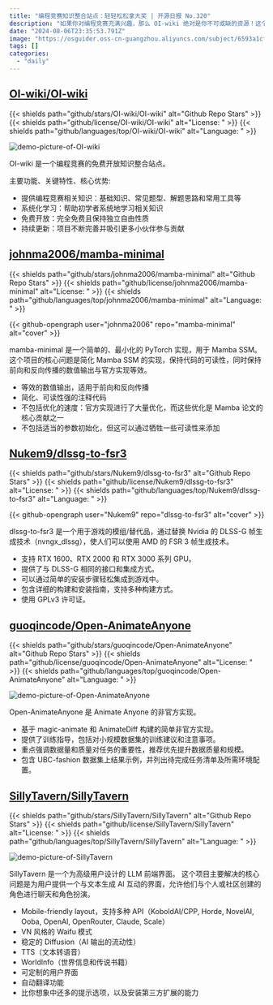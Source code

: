 ```yaml
---
title: "编程竞赛知识整合站点：轻轻松松拿大奖 | 开源日报 No.320"
description: "如果你对编程竞赛充满兴趣，那么 OI-wiki 绝对是你不可或缺的资源！这个免费开放的知识整合站点提供了广泛而深入的编程竞赛相关知识，涵盖基础概念、常见题型、解题思路及工具应用等方面。无论是帮助初学者系统学习，还是为有经验的竞赛选手提供深入探索的机会，OI-wiki 都以其持续更新和完全免费的特性，成为了众多编程爱好者的首选。立即探索并加入这个激动人心的知识社区吧！"
date: "2024-08-06T23:35:53.791Z"
image: "https://osguider.oss-cn-guangzhou.aliyuncs.com/subject/6593a1cf40bc7b2ed2643184e64a5506.png"
tags: []
categories:
  - "daily"
---
```


## [OI-wiki/OI-wiki](https://github.com/OI-wiki/OI-wiki)

{{< shields path="github/stars/OI-wiki/OI-wiki" alt="Github Repo Stars" >}} {{< shields path="github/license/OI-wiki/OI-wiki" alt="License: " >}} {{< shields path="github/languages/top/OI-wiki/OI-wiki" alt="Language: " >}}

![demo-picture-of-OI-wiki](https://static.osguider.com/subject/github/OI-wiki/OI-wiki/d2c9843adb297feaa6f80cf07ccfd1b1.webp)

OI-wiki 是一个编程竞赛的免费开放知识整合站点。

主要功能、关键特性、核心优势:

- 提供编程竞赛相关知识：基础知识、常见题型、解题思路和常用工具等
- 系统化学习：帮助初学者系统地学习相关知识
- 免费开放：完全免费且保持独立自由性质
- 持续更新：项目不断完善并吸引更多小伙伴参与贡献
  
## [johnma2006/mamba-minimal](https://github.com/johnma2006/mamba-minimal)

{{< shields path="github/stars/johnma2006/mamba-minimal" alt="Github Repo Stars" >}} {{< shields path="github/license/johnma2006/mamba-minimal" alt="License: " >}} {{< shields path="github/languages/top/johnma2006/mamba-minimal" alt="Language: " >}}

{{< github-opengraph user="johnma2006" repo="mamba-minimal" alt="cover" >}}

mamba-minimal 是一个简单的、最小化的 PyTorch 实现，用于 Mamba SSM。
这个项目的核心问题是简化 Mamba SSM 的实现，保持代码的可读性，同时保持前向和反向传播的数值输出与官方实现等效。

- 等效的数值输出，适用于前向和反向传播
- 简化、可读性强的注释代码
- 不包括优化的速度：官方实现进行了大量优化，而这些优化是 Mamba 论文的核心贡献之一
- 不包括适当的参数初始化，但这可以通过牺牲一些可读性来添加
  
## [Nukem9/dlssg-to-fsr3](https://github.com/Nukem9/dlssg-to-fsr3)

{{< shields path="github/stars/Nukem9/dlssg-to-fsr3" alt="Github Repo Stars" >}} {{< shields path="github/license/Nukem9/dlssg-to-fsr3" alt="License: " >}} {{< shields path="github/languages/top/Nukem9/dlssg-to-fsr3" alt="Language: " >}}

{{< github-opengraph user="Nukem9" repo="dlssg-to-fsr3" alt="cover" >}}

dlssg-to-fsr3 是一个用于游戏的模组/替代品，通过替换 Nvidia 的 DLSS-G 帧生成技术（nvngx_dlssg），使人们可以使用 AMD 的 FSR 3 帧生成技术。

- 支持 RTX 1600、RTX 2000 和 RTX 3000 系列 GPU。
- 提供了与 DLSS-G 相同的接口和集成方式。
- 可以通过简单的安装步骤轻松集成到游戏中。
- 包含详细的构建和安装指南，支持多种构建方式。
- 使用 GPLv3 许可证。
  
## [guoqincode/Open-AnimateAnyone](https://github.com/guoqincode/Open-AnimateAnyone)

{{< shields path="github/stars/guoqincode/Open-AnimateAnyone" alt="Github Repo Stars" >}} {{< shields path="github/license/guoqincode/Open-AnimateAnyone" alt="License: " >}} {{< shields path="github/languages/top/guoqincode/Open-AnimateAnyone" alt="Language: " >}}

![demo-picture-of-Open-AnimateAnyone](https://static.osguider.com/subject/github/guoqincode/Open-AnimateAnyone/4920bcd39fd932ab7f032a281597e5d0.png)

Open-AnimateAnyone 是 Animate Anyone 的非官方实现。

- 基于 magic-animate 和 AnimateDiff 构建的简单非官方实现。
- 提供了训练指导，包括对小规模数据集的训练建议和注意事项。
- 重点强调数据量和质量对任务的重要性，推荐优先提升数据质量和规模。
- 包含 UBC-fashion 数据集上结果示例，并列出待完成任务清单及所需环境配置。
  
## [SillyTavern/SillyTavern](https://github.com/SillyTavern/SillyTavern)

{{< shields path="github/stars/SillyTavern/SillyTavern" alt="Github Repo Stars" >}} {{< shields path="github/license/SillyTavern/SillyTavern" alt="License: " >}} {{< shields path="github/languages/top/SillyTavern/SillyTavern" alt="Language: " >}}

![demo-picture-of-SillyTavern](https://static.osguider.com/subject/github/SillyTavern/SillyTavern/225a5fa4e2aab088a7119a9ff28325c0.png)

SillyTavern 是一个为高级用户设计的 LLM 前端界面。
这个项目主要解决的核心问题是为用户提供一个与文本生成 AI 互动的界面，允许他们与个人或社区创建的角色进行聊天和角色扮演。

- Mobile-friendly layout，支持多种 API（KoboldAI/CPP, Horde, NovelAI, Ooba, OpenAI, OpenRouter, Claude, Scale）
- VN 风格的 Waifu 模式
- 稳定的 Diffusion（AI 输出的流动性）
- TTS（文本转语音）
- WorldInfo（世界信息和传说书籍）
- 可定制的用户界面
- 自动翻译功能
- 比你想象中还多的提示选项，以及安装第三方扩展的能力
  
